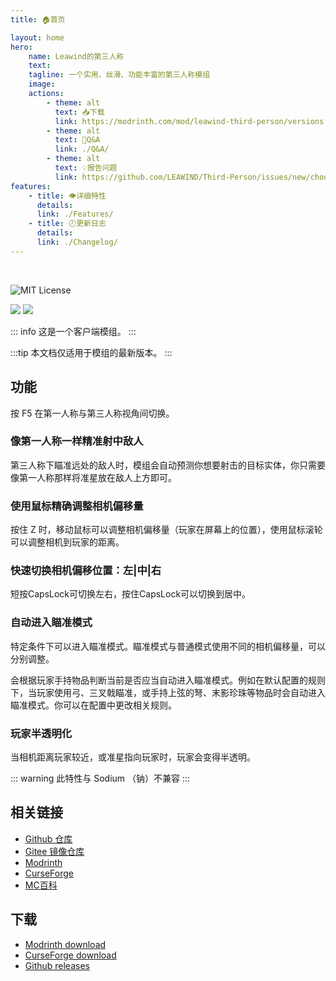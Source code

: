 ```yaml
---
title: 🏠首页

layout: home
hero:
    name: Leawind的第三人称
    text:
    tagline: 一个实用、丝滑、功能丰富的第三人称模组
    image:
    actions:
        - theme: alt
          text: 📥下载
          link: https://modrinth.com/mod/leawind-third-person/versions
        - theme: alt
          text: 💬Q&A
          link: ./Q&A/
        - theme: alt
          text: 💡报告问题
          link: https://github.com/LEAWIND/Third-Person/issues/new/choose
features:
    - title: 👁详细特性
      details:
      link: ./Features/
    - title: 🕗更新日志
      details:
      link: ./Changelog/
---
```


<br>

![MIT License](https://img.shields.io/badge/license-MIT-blue.svg)

[![](https://img.shields.io/curseforge/dt/930880?style=flat&logo=curseforge&color=F1643%5E&cacheSeconds=3600&label=Downloads)](https://www.curseforge.com/minecraft/mc-mods/leawind-third-person)
[![](https://img.shields.io/modrinth/dt/S3D3QF0M?style=flat&logo=modrinth&color=17B85A&cacheSeconds=3600&label=Downloads)](https://modrinth.com/mod/leawind-third-person)

::: info
这是一个客户端模组。
:::

:::tip
本文档仅适用于模组的最新版本。
:::

## 功能

按 F5 在第一人称与第三人称视角间切换。

### 像第一人称一样精准射中敌人

第三人称下瞄准远处的敌人时，模组会自动预测你想要射击的目标实体，你只需要像第一人称那样将准星放在敌人上方即可。

### 使用鼠标精确调整相机偏移量

按住 Z 时，移动鼠标可以调整相机偏移量（玩家在屏幕上的位置），使用鼠标滚轮可以调整相机到玩家的距离。

### 快速切换相机偏移位置：左|中|右

短按CapsLock可切换左右，按住CapsLock可以切换到居中。

### 自动进入瞄准模式

特定条件下可以进入瞄准模式。瞄准模式与普通模式使用不同的相机偏移量，可以分别调整。

会根据玩家手持物品判断当前是否应当自动进入瞄准模式。例如在默认配置的规则下，当玩家使用弓、三叉戟瞄准，或手持上弦的弩、末影珍珠等物品时会自动进入瞄准模式。你可以在配置中更改相关规则。

### 玩家半透明化

当相机距离玩家较近，或准星指向玩家时，玩家会变得半透明。

::: warning
此特性与 Sodium （钠）不兼容
:::

## 相关链接

-   [Github 仓库](https://github.com/LEAWIND/Third-Person)
-   [Gitee 镜像仓库](https://gitee.com/leawind/Third-Person)
-   [Modrinth](https://modrinth.com/mod/leawind-third-person)
-   [CurseForge](https://www.curseforge.com/minecraft/mc-mods/leawind-third-person)
-   [MC百科](https://www.mcmod.cn/class/12699.html)

## 下载

-   [Modrinth download](https://modrinth.com/mod/leawind-third-person)
-   [CurseForge download](https://www.curseforge.com/minecraft/mc-mods/leawind-third-person/files/all)
-   [Github releases](https://github.com/LEAWIND/Third-Person/releases)
